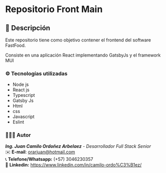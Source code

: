 # Repositorio Front Main

## 📃 Descripción

Este repositorio tiene como objetivo contener el frontend del software FastFood.

Consiste en una aplicación React implementando GatsbyJs y el framework MUI

### ⚙️ Tecnologías utilizadas

-   Node js
-   React js
-   Typescript
-   Gatsby Js
-   Html
-   css
-   Javascript
-   Eslint

### 🙋🏽‍♂️ Autor

**_Ing. Juan Camilo Ordoñez Arbelaez_** - _Desarrollador Full Stack Senior_ </br>
✉️ **E-mail**: orarjuan@hotmail.com </br>
📞 **Telefone/Whatsapp:** (+57) 3046230357 </br>
📌 **Linkedin:** https://www.linkedin.com/in/camilo-ordo%C3%B1ez/

